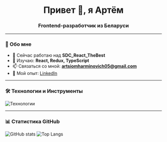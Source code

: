 <h1 align="center">Привет 👋, я Артём</h1>
<h3 align="center">Frontend-разработчик из Беларуси</h3>

---

### 🚀 Обо мне

-   🔭 Сейчас работаю над **SDC_React_TheBest**
-   🌱 Изучаю: **React, Redux, TypeScript**
-   📫 Связаться со мной: **artsiomharminovich05@gmail.com**
-   📄 Мой опыт: [LinkedIn](https://www.linkedin.com/in/artsiom-harminovich-6a4869328/)

---

### 🛠️ Технологии и Инструменты

<p align="left">
  <img src="https://skillicons.dev/icons?i=react,ts,redux,vite,git,github,html,css" alt="Технологии" />
</p>

---

### 📊 Статистика GitHub

![GitHub stats](https://github-readme-stats.vercel.app/api?username=oCMEXo&show_icons=true&theme=tokyonight&hide_border=true)
![Top Langs](https://github-readme-stats.vercel.app/api/top-langs/?username=oCMEXo&layout=compact&theme=tokyonight&hide_border=true)
